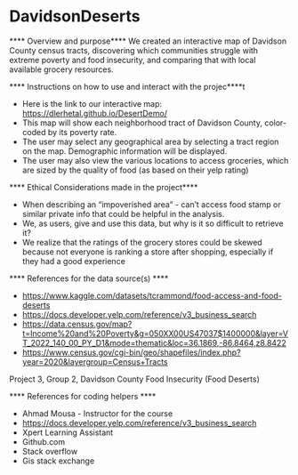 # DavidsonDeserts

**** Overview and  purpose**** 
We created an interactive map of Davidson County census tracts, discovering which communities struggle with extreme poverty and food insecurity, and comparing that with local available grocery resources.

**** Instructions on how to use and interact with the projec****t
* Here is the link to our interactive map: https://dlerhetal.github.io/DesertDemo/
* This map will show each neighborhood tract of Davidson County, color-coded by its poverty rate.
* The user may select any geographical area by selecting a tract region on the map. Demographic information will be displayed.
* The user may also view the various locations to access groceries, which are sized by the quality of food (as based on their yelp rating)

**** Ethical Considerations made in the project****
* When describing an “impoverished area”  - can’t access food stamp or similar private info that could be helpful in the analysis.
* We, as users, give and use this data, but why is it so difficult to retrieve it?
* We realize that the ratings of the grocery stores could be skewed because not everyone is ranking a store after shopping, especially if they had a good experience 

**** References for the data source(s) ****
* https://www.kaggle.com/datasets/tcrammond/food-access-and-food-deserts
* https://docs.developer.yelp.com/reference/v3_business_search
* https://data.census.gov/map?t=Income%20and%20Poverty&g=050XX00US47037$1400000&layer=VT_2022_140_00_PY_D1&mode=thematic&loc=36.1869,-86.8464,z8.8422
* https://www.census.gov/cgi-bin/geo/shapefiles/index.php?year=2020&layergroup=Census+Tracts

Project 3, Group 2, Davidson County Food Insecurity (Food Deserts)

**** References for coding helpers ****
* Ahmad Mousa - Instructor for the course
* https://docs.developer.yelp.com/reference/v3_business_search
* Xpert Learning Assistant
* Github.com
* Stack overflow
* Gis stack exchange
